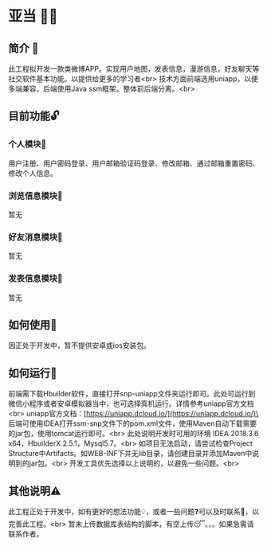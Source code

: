 # 亚当 :guardsman:
## 简介 :page_facing_up:
此工程拟开发一款类微博APP。实现用户地图，发表信息，漫游信息，好友聊天等社交软件基本功能。以提供给更多的学习者\<br>
技术方面前端选用uniapp，以便多端兼容，后端使用Java ssm框架。整体前后端分离。\<br>
## 目前功能:unlock:
### 个人模块:man:
用户注册、用户密码登录、用户邮箱验证码登录、修改邮箱、通过邮箱重置密码、修改个人信息。
### 浏览信息模块:eyes:
暂无
### 好友消息模块:two_men_holding_hands:
暂无
### 发表信息模块:memo:
暂无
## 如何使用:round_pushpin:
因正处于开发中，暂不提供安卓或ios安装包。
## 如何运行:car:
前端需下载Hbuilder软件，直接打开snp-uniapp文件夹运行即可。此处可运行到微信小程序或者安卓模拟器当中，也可选择真机运行。详情参考uniapp官方文档\<br>
uniapp官方文档：[https://uniapp.dcloud.io/](https://uniapp.dcloud.io/)\<br>
后端可使用IDEA打开ssm-snp文件下的pom.xml文件，使用Maven自动下载需要的jar包，使用tomcat运行即可。\<br>
此处说明开发时可用的环境 IDEA 2018.3.6 x64，HbuilderX 2.5.1，Mysql5.7。\<br>
如项目无法启动，请尝试检查Project Structure中Artifacts。如WEB-INF下并无lib目录，请创建目录并添加Maven中说明到的jar包。\<br>
开发工具优先选择以上说明的，以避免一些问题。\<br>
## 其他说明:warning:
此工程正处于开发中，如有更好的想法功能:bulb:，或者一些问题:question:可以及时联系:postbox:，以完善此工程。\<br>
暂未上传数据库表结构的脚本，有空上传:sleeping:。。。如果急需请联系作者。
